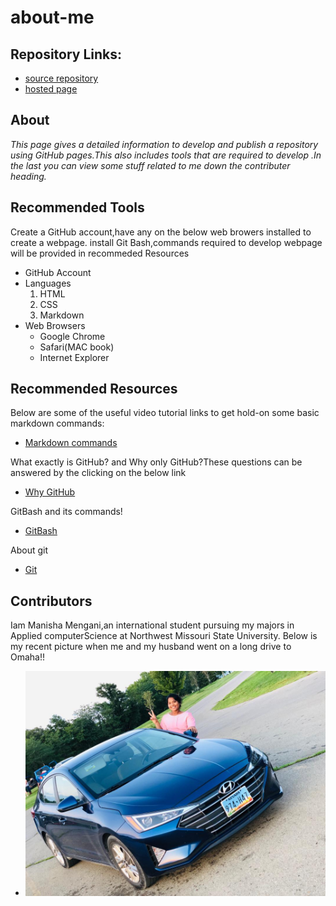 # about-me
## Repository Links:

- [source repository](https://manisha-mengani.github.io/about-me/)
- [hosted page](https://github.com/Manisha-Mengani/about-me)

## About
*This page gives a detailed information to develop and publish a repository using GitHub pages.This also includes tools that are required to develop .In the last you can view some stuff related to me down the contributer heading.*

## Recommended Tools

Create a GitHub account,have any on the below web browers installed to create a webpage.
install Git Bash,commands required to develop webpage will be provided in recommeded Resources
 - GitHub Account
 - Languages
    1. HTML
    1. CSS
    1. Markdown
 - Web Browsers
    - Google Chrome
    - Safari(MAC book)
    - Internet Explorer
    
## Recommended Resources
 
Below are some of the useful video tutorial links to get hold-on some basic markdown commands:
 - [Markdown commands](https://www.youtube.com/watch?v=6A5EpqqDOdk "Click here for video tutorial")
 
What exactly is GitHub? and Why only GitHub?These questions can be answered by the clicking on the below link
 - [Why GitHub](https://www.howtogeek.com/180167/htg-explains-what-is-github-and-what-do-geeks-use-it-for/ "Click here")
 
GitBash and its commands!
- [GitBash](https://www.atlassian.com/git/tutorials/git-bash "GitBash Commands")

About git
- [Git](https://git-scm.com "complete git is here")

## Contributors

Iam Manisha Mengani,an international student pursuing my majors in Applied computerScience at Northwest Missouri State University.
Below is my recent picture when me and my husband went on a long drive to Omaha!!
- ![Manisha Mengani](ManishaGitHub.jpg)




